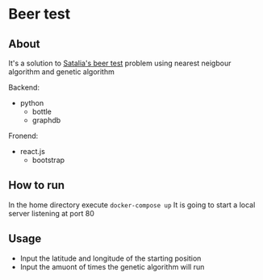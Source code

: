 # Beer test

## About
It's a solution to [Satalia's beer test](https://satalia.lt/beer-test) problem using nearest neigbour algorithm and genetic algorithm

Backend:
 - python
    - bottle
    - graphdb

Fronend:
 - react.js
    - bootstrap

## How to run
In the home directory execute ```docker-compose up```
It is going to start a local server listening at port 80

## Usage
- Input the latitude and longitude of the starting position
- Input the amuont of times the genetic algorithm will run
